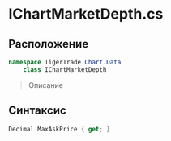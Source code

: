 
# IChartMarketDepth.cs
## Расположение
```csharp
namespace TigerTrade.Chart.Data  
    class IChartMarketDepth
```

> Описание

## Синтаксис
```csharp
Decimal MaxAskPrice { get; }
```
